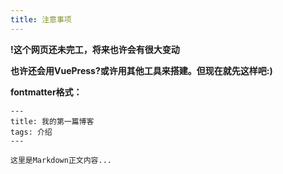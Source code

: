 ```yaml
---
title: 注意事项
---
```

**!这个网页还未完工，将来也许会有很大变动**

**也许还会用VuePress?或许用其他工具来搭建。但现在就先这样吧:)**

**fontmatter格式：**
```
---
title: 我的第一篇博客
tags: 介绍
---

这里是Markdown正文内容...
```